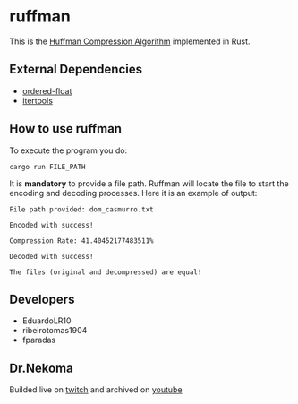 # ruffman

This is the [Huffman Compression Algorithm](https://en.wikipedia.org/wiki/Huffman_coding) implemented in Rust.

## External Dependencies

- [ordered-float](https://docs.rs/ordered-float/latest/ordered_float/)
- [itertools](https://docs.rs/itertools/latest/itertools/)

## How to use ruffman

To execute the program you do:

`cargo run FILE_PATH`

It is **mandatory** to provide a file path. Ruffman will locate the file to start the encoding and decoding processes.
Here it is an example of output:

```
File path provided: dom_casmurro.txt

Encoded with success!

Compression Rate: 41.40452177483511%

Decoded with success!

The files (original and decompressed) are equal!
```

## Developers

- EduardoLR10
- ribeirotomas1904
- fparadas

## Dr.Nekoma

Builded live on [twitch](https://www.twitch.tv/drnekoma) and archived on [youtube](https://www.youtube.com/channel/UCMyzdYsPiBU3xoqaOeahr6Q)
